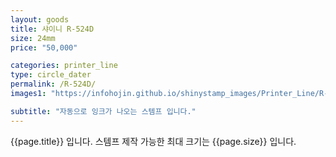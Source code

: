 ```yaml
---
layout: goods
title: 샤이니 R-524D
size: 24mm
price: "50,000"

categories: printer_line
type: circle_dater
permalink: /R-524D/
images1: "https://infohojin.github.io/shinystamp_images/Printer_Line/R-524D/R-524D_1.jpg"

subtitle: "자동으로 잉크가 나오는 스템프 입니다."
---
```


{{page.title}} 입니다. 스템프 제작 가능한 최대 크기는 {{page.size}} 입니다.
